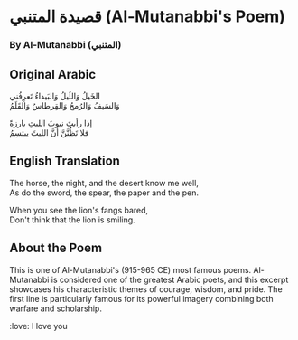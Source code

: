 # قصيدة المتنبي (Al-Mutanabbi's Poem)
### By Al-Mutanabbi (المتنبي)

## Original Arabic
الخَيلُ وَاللَيلُ وَالبَيداءُ تَعرِفُني  
وَالسَيفُ وَالرُمحُ وَالقِرطاسُ وَالقَلَمُ

إذا رأيتَ نيوبَ الليثِ بارزةً  
فلا تَظُنَّنَّ أنَّ الليثَ يبتسِمُ

## English Translation
The horse, the night, and the desert know me well,  
As do the sword, the spear, the paper and the pen.

When you see the lion's fangs bared,  
Don't think that the lion is smiling.

## About the Poem
This is one of Al-Mutanabbi's (915-965 CE) most famous poems. Al-Mutanabbi is considered one of the greatest Arabic poets, and this excerpt showcases his characteristic themes of courage, wisdom, and pride. The first line is particularly famous for its powerful imagery combining both warfare and scholarship.




:love: I love you